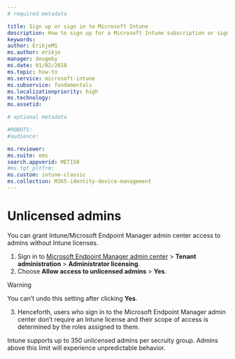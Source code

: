 ```yaml
---
# required metadata

title: Sign up or sign in to Microsoft Intune
description: How to sign up for a Microsoft Intune subscription or sign in to start with your subscription.
keywords:
author: ErikjeMS
ms.author: erikje
manager: dougeby
ms.date: 01/02/2018
ms.topic: how-to
ms.service: microsoft-intune
ms.subservice: fundamentals
ms.localizationpriority: high
ms.technology:
ms.assetid: 

# optional metadata

#ROBOTS:
#audience:

ms.reviewer: 
ms.suite: ems
search.appverid: MET150
#ms.tgt_pltfrm:
ms.custom: intune-classic
ms.collection: M365-identity-device-management
---
```



# Unlicensed admins

You can grant Intune/Microsoft Endpoint Manager admin center access to admins without Intune licenses.

1. Sign in to [Microsoft Endpoint Manager admin center](https://go.microsoft.com/fwlink/?linkid=2109431) > **Tenant administration** > **Administrator licensing**.
2. Choose **Allow access to unlicensed admins** > **Yes**.
  >[!WARNING]
  >You can’t undo this setting after clicking **Yes**.
3. Henceforth, users who sign in to the Microsoft Endpoint Manager admin center don’t require an Intune license and their scope of access is determined by the roles assigned to them.

Intune supports up to 350 unlicensed admins per secruity group. Admins above this limit will experience unpredictable behavior.




